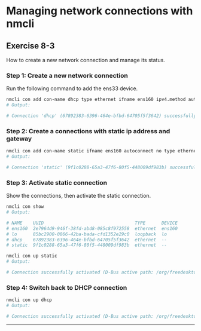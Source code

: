 
# Managing network connections with nmcli
## Exercise 8-3
How to create a new network connection and manage its status.

### Step 1: Create a new network connection

Run the following command to add the ens33 device.

```bash
nmcli con add con-name dhcp type ethernet ifname ens160 ipv4.method auto
# Output:

# Connection 'dhcp' (67892383-6396-464e-bfbd-64705f5f3642) successfully added.
```

### Step 2: Create a connections with static ip address and gateway


```bash
nmcli con add con-name static ifname ens160 autoconnect no type ethernet ip4 10.0.0.10/24 gw4 10.0.0.1 ipv4.method manual
# Output:

# Connection 'static' (9f1c0288-65a3-47f6-80f5-448009df983b) successfully added.
```

### Step 3: Activate static connection

Show the connections, then activate the static connection.

```bash
nmcli con show
# Output: 

# NAME    UUID                                  TYPE      DEVICE 
# ens160  2e7964d9-946f-38fd-abd8-085c8f972558  ethernet  ens160 
# lo      85bc2900-0866-42ba-bada-cfd1352e29c0  loopback  lo     
# dhcp    67892383-6396-464e-bfbd-64705f5f3642  ethernet  --     
# static  9f1c0288-65a3-47f6-80f5-448009df983b  ethernet  --  

nmcli con up static 
# Output: 

# Connection successfully activated (D-Bus active path: /org/freedesktop/NetworkManager/ActiveConnection/3)
```

### Step 4: Switch back to DHCP connection

```bash
nmcli con up dhcp
# Output:

# Connection successfully activated (D-Bus active path: /org/freedesktop/NetworkManager/ActiveConnection/4)
```

---
